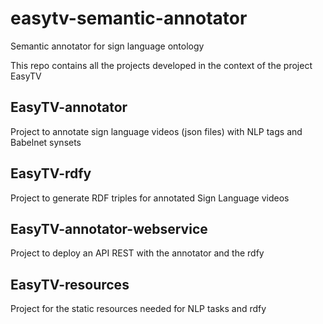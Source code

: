 # easytv-semantic-annotator
Semantic annotator for sign language ontology

This repo contains all the projects developed in the context of the project EasyTV



## EasyTV-annotator
Project to annotate sign language videos (json files) with NLP tags and Babelnet synsets

## EasyTV-rdfy
Project to generate RDF triples for annotated Sign Language videos


## EasyTV-annotator-webservice
Project to deploy an API REST with the annotator and the rdfy

## EasyTV-resources
Project for the static resources needed for NLP tasks and rdfy



